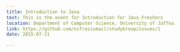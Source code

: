 ```yaml
---
title: Introduction to Java
text: This is the event for Introduction for Java Freshers
location: Department of Computer Science, University of Jaffna
link: https://github.com/nifrasismail/studyGroup/issues/1
date: 2015-07-21

---
```

